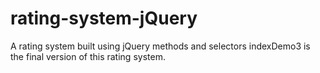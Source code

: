 # rating-system-jQuery
A rating system built using jQuery methods and selectors
indexDemo3 is the final version of this rating system.
